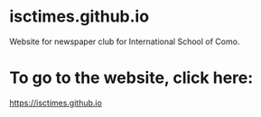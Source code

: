 # isctimes.github.io
Website for newspaper club for International School of Como.

# To go to the website, click here:
https://isctimes.github.io
